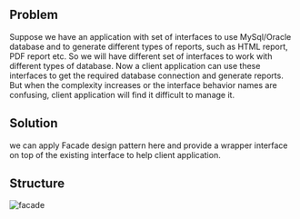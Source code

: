 ## Problem
Suppose we have an application with set of interfaces to use MySql/Oracle database and to generate different types of reports, such as HTML report, PDF report etc. 
So we will have different set of interfaces to work with different types of database. 
Now a client application can use these interfaces to get the required database connection and generate reports.
But when the complexity increases or the interface behavior names are confusing, client application will find it difficult to manage it.

## Solution
we can apply Facade design pattern here and provide a wrapper interface on top of the existing interface to help client application.



## Structure
![facade](https://github.com/user-attachments/assets/49b9efff-39b6-480b-99bb-1d7bbff71b6f)
